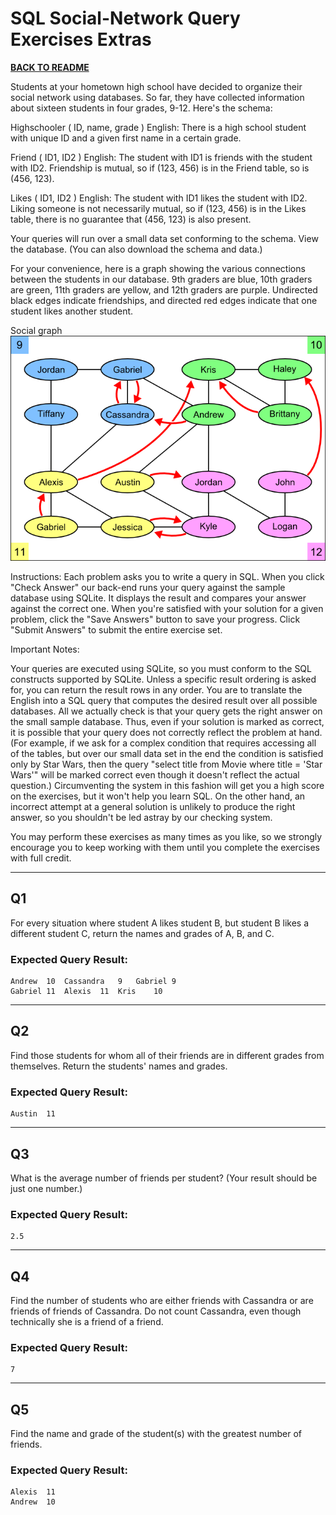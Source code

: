 # SQL Social-Network Query Exercises Extras

[**BACK TO README**](../../README.md)

Students at your hometown high school have decided to organize their social network using databases. So far, they have collected information about sixteen students in four grades, 9-12. Here's the schema:

Highschooler ( ID, name, grade )
English: There is a high school student with unique ID and a given first name in a certain grade.

Friend ( ID1, ID2 )
English: The student with ID1 is friends with the student with ID2. Friendship is mutual, so if (123, 456) is in the Friend table, so is (456, 123).

Likes ( ID1, ID2 )
English: The student with ID1 likes the student with ID2. Liking someone is not necessarily mutual, so if (123, 456) is in the Likes table, there is no guarantee that (456, 123) is also present.

Your queries will run over a small data set conforming to the schema. View the database. (You can also download the schema and data.)

For your convenience, here is a graph showing the various connections between the students in our database. 9th graders are blue, 10th graders are green, 11th graders are yellow, and 12th graders are purple. Undirected black edges indicate friendships, and directed red edges indicate that one student likes another student.

Social graph
![Social graph](..\SQL%20Social-Network%20Modification%20Exercises\social.png)

Instructions: Each problem asks you to write a query in SQL. When you click "Check Answer" our back-end runs your query against the sample database using SQLite. It displays the result and compares your answer against the correct one. When you're satisfied with your solution for a given problem, click the "Save Answers" button to save your progress. Click "Submit Answers" to submit the entire exercise set.

Important Notes:

Your queries are executed using SQLite, so you must conform to the SQL constructs supported by SQLite.
Unless a specific result ordering is asked for, you can return the result rows in any order.
You are to translate the English into a SQL query that computes the desired result over all possible databases. All we actually check is that your query gets the right answer on the small sample database. Thus, even if your solution is marked as correct, it is possible that your query does not correctly reflect the problem at hand. (For example, if we ask for a complex condition that requires accessing all of the tables, but over our small data set in the end the condition is satisfied only by Star Wars, then the query "select title from Movie where title = 'Star Wars'" will be marked correct even though it doesn't reflect the actual question.) Circumventing the system in this fashion will get you a high score on the exercises, but it won't help you learn SQL. On the other hand, an incorrect attempt at a general solution is unlikely to produce the right answer, so you shouldn't be led astray by our checking system.

You may perform these exercises as many times as you like, so we strongly encourage you to keep working with them until you complete the exercises with full credit.

---

## Q1

For every situation where student A likes student B, but student B likes a different student C, return the names and grades of A, B, and C.

### Expected Query Result:

```
Andrew	10	Cassandra	9	Gabriel	9
Gabriel	11	Alexis	11	Kris	10
```

---

## Q2

Find those students for whom all of their friends are in different grades from themselves. Return the students' names and grades.

### Expected Query Result:

```
Austin	11
```

---

## Q3

What is the average number of friends per student? (Your result should be just one number.)

### Expected Query Result:

```
2.5
```

---

## Q4

Find the number of students who are either friends with Cassandra or are friends of friends of Cassandra. Do not count Cassandra, even though technically she is a friend of a friend.

### Expected Query Result:

```
7
```

---

## Q5

Find the name and grade of the student(s) with the greatest number of friends.

### Expected Query Result:

```
Alexis	11
Andrew	10
```